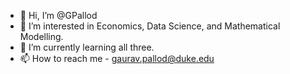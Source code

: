 - 👋 Hi, I’m @GPallod
- 👀 I’m interested in Economics, Data Science, and Mathematical Modelling.
- 🌱 I’m currently learning all three.
- 📫 How to reach me - gaurav.pallod@duke.edu

<!---
GPallod/GPallod is a ✨ special ✨ repository because its `README.md` (this file) appears on your GitHub profile.
You can click the Preview link to take a look at your changes.
--->
